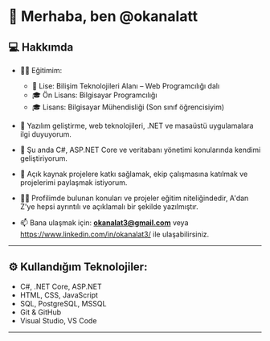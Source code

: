 # 👋 Merhaba, ben @okanalatt

## 💻 Hakkımda

- 👨‍🎓 Eğitimim:
  - 🏫 Lise: Bilişim Teknolojileri Alanı – Web Programcılığı dalı
  - 🎓 Ön Lisans: Bilgisayar Programcılığı
  - 🎓 Lisans: Bilgisayar Mühendisliği (Son sınıf öğrencisiyim)

- 👀 Yazılım geliştirme, web teknolojileri, .NET ve masaüstü uygulamalara ilgi duyuyorum.

- 🌱 Şu anda C#, ASP.NET Core ve veritabanı yönetimi konularında kendimi geliştiriyorum.

- 💞️ Açık kaynak projelere katkı sağlamak, ekip çalışmasına katılmak ve projelerimi paylaşmak istiyorum.
  
- 👨‍🎓 Profilimde bulunan konuları ve projeler eğitim niteliğindedir, A'dan Z'ye hepsi ayrıntılı ve açıklamalı bir şekilde yazılmıştır.

- 📫 Bana ulaşmak için: **okanalat3@gmail.com** veya https://www.linkedin.com/in/okanalat3/ ile ulaşabilirsiniz.

---

## ⚙️ Kullandığım Teknolojiler:
- C#, .NET Core, ASP.NET
- HTML, CSS, JavaScript
- SQL, PostgreSQL, MSSQL
- Git & GitHub
- Visual Studio, VS Code

---
